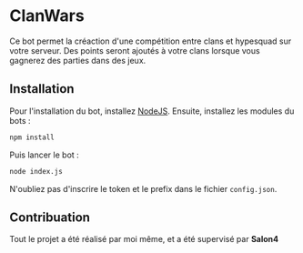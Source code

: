# ClanWars

Ce bot permet la créaction d'une compétition entre clans et hypesquad sur votre serveur. Des points seront ajoutés à votre clans lorsque vous gagnerez des parties dans des jeux. 

## Installation

Pour l'installation du bot, installez [NodeJS](https://nodejs.org/fr/).
Ensuite, installez les modules du bots :
```bash
npm install
```
Puis lancer le bot :
```bash
node index.js
```

N'oubliez pas d'inscrire le token et le prefix dans le fichier `config.json`.


## Contribuation
Tout le projet a été réalisé par moi même, et a été supervisé par **Salon4**

